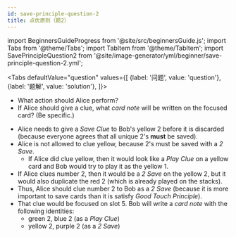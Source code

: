 ```yaml
---
id: save-principle-question-2
title: 点优原则（题2）
---
```


import BeginnersGuideProgress from '@site/src/beginnersGuide.js';
import Tabs from '@theme/Tabs';
import TabItem from '@theme/TabItem';
import SavePrincipleQuestion2 from '@site/image-generator/yml/beginner/save-principle-question-2.yml';

<BeginnersGuideProgress id="save-principle-question-2" />

<!-- lint disable no-undefined-references -->

<Tabs
  defaultValue="question"
  values={[
    {label: '问题', value: 'question'},
    {label: '题解', value: 'solution'},
  ]}>
<TabItem value="question">

- What action should Alice perform?
- If Alice should give a clue, what *card note* will be written on the focused card? (Be specific.)

</TabItem>
<TabItem value="solution">

- Alice needs to give a *Save Clue* to Bob's yellow 2 before it is discarded (because everyone agrees that all unique 2's **must** be saved).
- Alice is not allowed to clue yellow, because 2's must be saved with a *2 Save*.
  - If Alice did clue yellow, then it would look like a *Play Clue* on a yellow card and Bob would try to play it as the yellow 1.
- If Alice clues number 2, then it would be a *2 Save* on the yellow 2, but it would also duplicate the red 2 (which is already played on the stacks).
- Thus, Alice should clue number 2 to Bob as a *2 Save* (because it is more important to save cards than it is satisfy *Good Touch Principle*).
- That clue would be focused on slot 5. Bob will write a *card note* with the following identities:
  - green 2, blue 2 (as a *Play Clue*)
  - yellow 2, purple 2 (as a *2 Save*)

</TabItem>
</Tabs>

<SavePrincipleQuestion2 />
